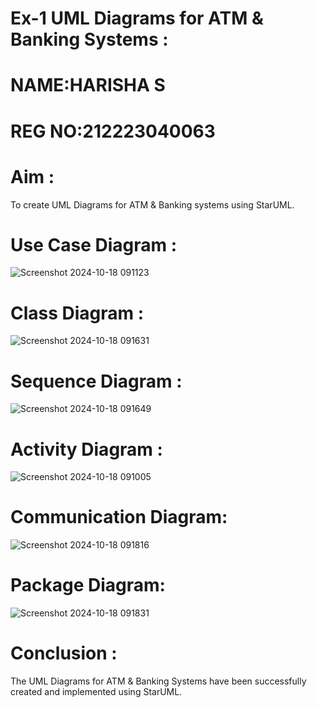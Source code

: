 # Ex-1 UML Diagrams for ATM & Banking Systems :

# NAME:HARISHA S
# REG NO:212223040063
# Aim :
To create UML Diagrams for ATM & Banking systems using StarUML.

# Use Case Diagram :
![Screenshot 2024-10-18 091123](https://github.com/user-attachments/assets/51c44f16-597f-4526-aa47-0f7b4a41eef2)

# Class Diagram :
![Screenshot 2024-10-18 091631](https://github.com/user-attachments/assets/5bdf7449-d06c-48c2-ab06-dc8fc404dfed)

# Sequence Diagram :
![Screenshot 2024-10-18 091649](https://github.com/user-attachments/assets/51a1b994-6108-4065-8ac1-3cbd4914f9f7)


# Activity Diagram :
![Screenshot 2024-10-18 091005](https://github.com/user-attachments/assets/096ab80a-a601-492f-b134-a44a0815b787)

# Communication Diagram:
![Screenshot 2024-10-18 091816](https://github.com/user-attachments/assets/f59f979e-9893-473a-8219-de2db5c94d14)

# Package Diagram:
![Screenshot 2024-10-18 091831](https://github.com/user-attachments/assets/b31c717b-dbb8-494c-8ea7-c57677a58e6f)

# Conclusion :
The UML Diagrams for ATM & Banking Systems have been successfully created and implemented using StarUML.
